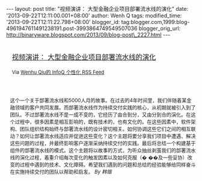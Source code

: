 --- layout: post title: "视频演讲： 大型金融企业项目部署流水线的演化"
date: '2013-09-22T12:11:00.001+08:00' author: Wenh Q tags:
modified\_time: '2013-09-22T12:11:22.798+08:00' blogger\_id:
tag:blogger.com,1999:blog-4961947611491238191.post-3993864749549507036
blogger\_orig\_url:
http://binaryware.blogspot.com/2013/09/blog-post\_2227.html ---
<div style="margin: 10px; padding: 5px;">

<div style="font-size: 18px;">

[视频演讲：
大型金融企业项目部署流水线的演化](http://www.infoq.com/cn/presentations/large-financial-enterprise-project-deployment-pipeline-evolution)

</div>

<div style="font-size: 13px;">

Via [Wenhu Qiu的 InfoQ 个性化 RSS Feed](http://www.infoq.com/cn/)

</div>

</div>

<div style="font-size: 13px; padding: 15px 0 10px 10px;">

这个一个关于部署流水线和5000人月的故事。在过去的4年时间里，我们伴随着某金融领域的客户共同发展。而部署流水线作为持续交付实践的核心，从初期就被引入到了团队。不过部署流水线不是一成不变的，它经历了由合到分，又由分到合的演化。在这个过程中，很多因素是相互影响的，既有技术的，也有文化的。在这些因素中，软件架构、团队组织结构始终与部署流水线的设计密切相关。如何协调这些它们之间的相互联动？如何让部署流水线适应并促进这些变化？这个主题将要分享我们项目中遭遇、解决这些问题的过程，并最终影响客户逐渐采纳持续交付的实践。最后将总结一个构建基于组件的部署流水线的模式。这个主题将以故事的方式，为听众抽丝剥茧我们的部署流水线的演化过程，着重介绍每次变化的触发因素以及如何克服（�
��及一些妥协）改变的过程中遇到的技术、文化障碍。希望我们遇到的问题和总结的经验能够给同样奋斗在实施持续交付的团队以帮助和启发。
*By 韩锴*

</div>
